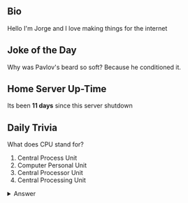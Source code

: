 ## Bio

Hello I'm Jorge and I love making things for the internet

## Joke of the Day

Why was Pavlov's beard so soft?  Because he conditioned it.

## Home Server Up-Time

Its been **11 days** since this server shutdown


## Daily Trivia

What does CPU stand for?
 1. Central Process Unit
 2. Computer Personal Unit
 3. Central Processor Unit
 4. Central Processing Unit

<details>
  <summary>Answer</summary>
  Central Processing Unit
</details>

